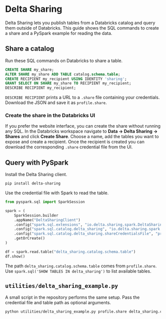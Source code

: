# Delta Sharing

Delta Sharing lets you publish tables from a Databricks catalog and query them outside of Databricks.
This guide shows the SQL commands to create a share and a PySpark example for reading the data.

## Share a catalog

Run these SQL commands on Databricks to share a table.

```sql
CREATE SHARE my_share;
ALTER SHARE my_share ADD TABLE catalog.schema.table;
CREATE RECIPIENT my_recipient USING IDENTITY 'sharing';
GRANT SELECT ON SHARE my_share TO RECIPIENT my_recipient;
DESCRIBE RECIPIENT my_recipient;
```

`DESCRIBE RECIPIENT` prints a URL to a `.share` file containing your credentials.
Download the JSON and save it as `profile.share`.

### Create the share in the Databricks UI

If you prefer the website interface, you can create the share without running
any SQL. In the Databricks workspace navigate to **Data → Delta Sharing → Shares**
and click **Create Share**. Choose a name, add the tables you want to expose and
create a recipient. Once the recipient is created you can download the
corresponding `.share` credential file from the UI.

## Query with PySpark

Install the Delta Sharing client.

```bash
pip install delta-sharing
```

Use the credential file with Spark to read the table.

```python
from pyspark.sql import SparkSession

spark = (
    SparkSession.builder
    .appName("DeltaSharingClient")
    .config("spark.sql.extensions", "io.delta.sharing.spark.DeltaSharingSparkSessionExtension")
    .config("spark.sql.catalog.delta_sharing", "io.delta.sharing.spark.DeltaSharingCatalog")
    .config("spark.sql.catalog.delta_sharing.shareCredentialsFile", "profile.share")
    .getOrCreate()
)

df = spark.read.table("delta_sharing.catalog.schema.table")
df.show()
```

The path `delta_sharing.catalog.schema.table` comes from `profile.share`.
Use `spark.sql('SHOW TABLES IN delta_sharing')` to list available tables.

## `utilities/delta_sharing_example.py`

A small script in the repository performs the same setup. Pass the credential
file and table path as optional arguments.

```bash
python utilities/delta_sharing_example.py profile.share delta_sharing.catalog.schema.table
```


